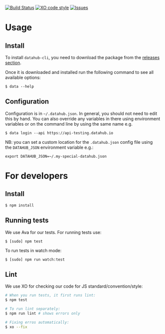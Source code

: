 [![Build Status](https://travis-ci.org/datahq/datahub-cli.svg?branch=master)](https://travis-ci.org/datahq/datahub-cli)
[![XO code style](https://img.shields.io/badge/code_style-XO-5ed9c7.svg)](https://github.com/sindresorhus/xo)
[![Issues](https://img.shields.io/badge/issue-tracker-orange.svg)](https://github.com/datopian/datahub-cli/issues)

# Usage

## Install

To install `datahub-cli`, you need to download the package from the [releases section](https://github.com/datopian/datahub-cli/releases).

Once it is downloaded and installed run the following command to see all available options:

```
$ data --help
```

## Configuration

Configuration is in `~/.datahub.json`. In general, you should not need to edit this by hand. You can also override any variables in there using environment variables or on the command line by using the same name e.g.

```
$ data login --api https://api-testing.datahub.io
```

NB: you can set a custom location for the `.datahub.json` config file using the `DATAHUB_JSON` environment variable e.g.:

```
export DATAHUB_JSON=~/.my-special-datahub.json
```

# For developers

## Install

```
$ npm install
```

## Running tests

We use Ava for our tests. For running tests use:

```
$ [sudo] npm test
```

To run tests in watch mode:

```
$ [sudo] npm run watch:test
```

## Lint

We use XO for checking our code for JS standard/convention/style:

```bash
# When you run tests, it first runs lint:
$ npm test

# To run lint separately:
$ npm run lint # shows errors only

# Fixing erros automatically:
$ xo --fix
```
